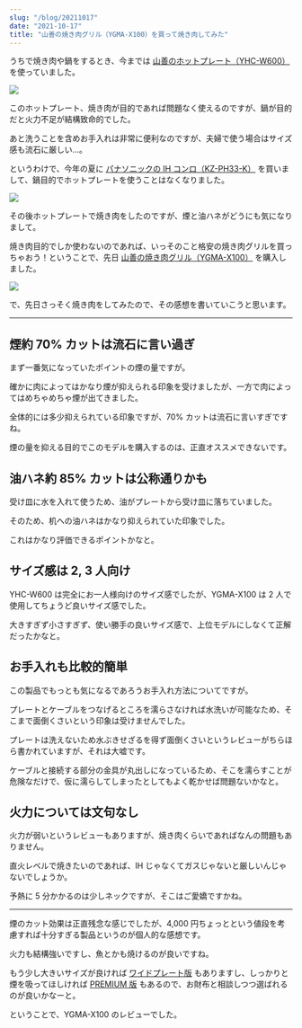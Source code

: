 ```yaml
---
slug: "/blog/20211017"
date: "2021-10-17"
title: "山善の焼き肉グリル（YGMA-X100）を買って焼き肉してみた"
---
```


うちで焼き肉や鍋をするとき、今までは [山善のホットプレート（YHC-W600）](https://amzn.to/3FV5sgQ) を使っていました。

<a href="https://www.amazon.co.jp/gp/product/B00WJLIBXQ?ie=UTF8&psc=1&linkCode=li3&tag=piro09190c-22&linkId=c9c61e3522b92c7410a5e0e4fe020497&language=ja_JP&ref_=as_li_ss_il" target="_blank"><img border="0" src="//ws-fe.amazon-adsystem.com/widgets/q?_encoding=UTF8&ASIN=B00WJLIBXQ&Format=_SL250_&ID=AsinImage&MarketPlace=JP&ServiceVersion=20070822&WS=1&tag=piro09190c-22&language=ja_JP" ></a><img src="https://ir-jp.amazon-adsystem.com/e/ir?t=piro09190c-22&language=ja_JP&l=li3&o=9&a=B00WJLIBXQ" width="1" height="1" border="0" alt="" style="border: none !important;
  margin: 0 !important;" />

このホットプレート、焼き肉が目的であれば問題なく使えるのですが、鍋が目的だと火力不足が結構致命的でした。

あと洗うことを含めお手入れは非常に便利なのですが、夫婦で使う場合はサイズ感も流石に厳しい…。

というわけで、今年の夏に [パナソニックの IH コンロ（KZ-PH33-K）](https://amzn.to/3DJjmka) を買いまして、鍋目的でホットプレートを使うことはなくなりました。

<a href="https://www.amazon.co.jp/gp/product/B00MM18UM0?ie=UTF8&th=1&linkCode=li3&tag=piro09190c-22&linkId=fc5a65044e1db82d5240db1fa8c4ce5a&language=ja_JP&ref_=as_li_ss_il" target="_blank"><img border="0" src="//ws-fe.amazon-adsystem.com/widgets/q?_encoding=UTF8&ASIN=B00MM18UM0&Format=_SL250_&ID=AsinImage&MarketPlace=JP&ServiceVersion=20070822&WS=1&tag=piro09190c-22&language=ja_JP" ></a><img src="https://ir-jp.amazon-adsystem.com/e/ir?t=piro09190c-22&language=ja_JP&l=li3&o=9&a=B00MM18UM0" width="1" height="1" border="0" alt="" style="border: none !important;
  margin: 0 !important;" />

その後ホットプレートで焼き肉をしたのですが、煙と油ハネがどうにも気になりまして。

焼き肉目的でしか使わないのであれば、いっそのこと格安の焼き肉グリルを買っちゃおう！ということで、先日 [山善の焼き肉グリル（YGMA-X100）](https://amzn.to/3n0tEWo) を購入しました。

<a href="https://www.amazon.co.jp/gp/product/B08BWZHP9F?ie=UTF8&th=1&linkCode=li3&tag=piro09190c-22&linkId=83d27f4be95bb4f77ba96c6787e878bc&language=ja_JP&ref_=as_li_ss_il" target="_blank"><img border="0" src="//ws-fe.amazon-adsystem.com/widgets/q?_encoding=UTF8&ASIN=B08BWZHP9F&Format=_SL250_&ID=AsinImage&MarketPlace=JP&ServiceVersion=20070822&WS=1&tag=piro09190c-22&language=ja_JP" ></a><img src="https://ir-jp.amazon-adsystem.com/e/ir?t=piro09190c-22&language=ja_JP&l=li3&o=9&a=B08BWZHP9F" width="1" height="1" border="0" alt="" style="border: none !important;
  margin: 0 !important;" />

で、先日さっそく焼き肉をしてみたので、その感想を書いていこうと思います。

---

## 煙約 70% カットは流石に言い過ぎ

まず一番気になっていたポイントの煙の量ですが。

確かに肉によってはかなり煙が抑えられる印象を受けましたが、一方で肉によってはめちゃめちゃ煙が出てきました。

全体的には多少抑えられている印象ですが、70% カットは流石に言いすぎですね。

煙の量を抑える目的でこのモデルを購入するのは、正直オススメできないです。

## 油ハネ約 85% カットは公称通りかも

受け皿に水を入れて使うため、油がプレートから受け皿に落ちていました。

そのため、机への油ハネはかなり抑えられていた印象でした。

これはかなり評価できるポイントかなと。

## サイズ感は 2, 3 人向け

YHC-W600 は完全にお一人様向けのサイズ感でしたが、YGMA-X100 は 2 人で使用してちょうど良いサイズ感でした。

大きすぎず小さすぎず、使い勝手の良いサイズ感で、上位モデルにしなくて正解だったかなと。

## お手入れも比較的簡単

この製品でもっとも気になるであろうお手入れ方法についてですが。

プレートとケーブルをつなげるところを濡らさなければ水洗いが可能なため、そこまで面倒くさいという印象は受けませんでした。

プレートは洗えないため水ぶきせざるを得ず面倒くさいというレビューがちらほら書かれていますが、それは大嘘です。

ケーブルと接続する部分の金具が丸出しになっているため、そこを濡らすことが危険なだけで、仮に濡らしてしまったとしてもよく乾かせば問題ないかなと。

## 火力については文句なし

火力が弱いというレビューもありますが、焼き肉くらいであればなんの問題もありません。

直火レベルで焼きたいのであれば、IH じゃなくてガスじゃないと厳しいんじゃないでしょうか。

予熱に 5 分かかるのは少しネックですが、そこはご愛嬌ですかね。

---

煙のカット効果は正直残念な感じでしたが、4,000 円ちょっとという値段を考慮すれば十分すぎる製品というのが個人的な感想です。

火力も結構強いですし、魚とかも焼けるのが良いですね。

もう少し大きいサイズが良ければ [ワイドプレート版](https://amzn.to/3DS7Se6) もありますし、しっかりと煙を吸ってほしければ [PREMIUM 版](https://amzn.to/3vsw04k) もあるので、お財布と相談しつつ選ばれるのが良いかなーと。

ということで、YGMA-X100 のレビューでした。
